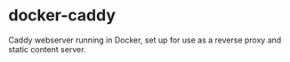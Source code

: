 # docker-caddy
Caddy webserver running in Docker, set up for use as a reverse proxy and static content server.
